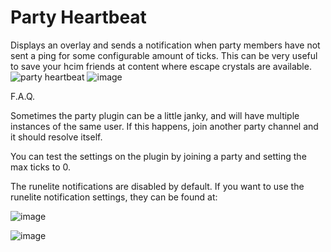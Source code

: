 # Party Heartbeat
Displays an overlay and sends a notification when party members have not sent a ping for some configurable amount of ticks. This can be very useful to save your hcim friends at content where escape crystals are available.
![party heartbeat](https://user-images.githubusercontent.com/75790554/221335112-20a03d3f-2400-4544-9ebf-d3574d3ac1ee.gif)
![image](https://user-images.githubusercontent.com/42009371/221335280-4790498b-1270-4205-8fd2-dd9978841928.png)





F.A.Q.

Sometimes the party plugin can be a little janky, and will have multiple instances of the same user. If this happens, join another party channel and it should resolve itself.

You can test the settings on the plugin by joining a party and setting the max ticks to 0.

The runelite notifications are disabled by default.
If you want to use the runelite notification settings, they can be found at:

![image](https://user-images.githubusercontent.com/42009371/221331683-5ec46d49-7f30-431f-a582-ff21eb3bad1f.png)

![image](https://user-images.githubusercontent.com/42009371/221331720-446ec9c5-b876-4e57-ab13-e127dd123e2b.png)
